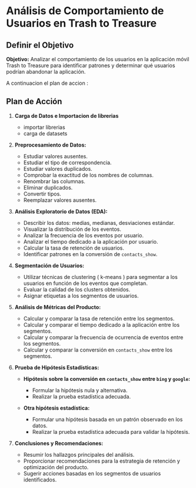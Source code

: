  # Análisis de Comportamiento de Usuarios en Trash to Treasure


## Definir el Objetivo

**Objetivo:** Analizar el comportamiento de los usuarios en la aplicación móvil Trash to Treasure para identificar patrones y determinar qué usuarios podrían abandonar la aplicación.

A continuacion el plan de accion :

##  Plan de Acción

1. **Carga de Datos e Importacion de librerias** 
    - importar librerias
    - carga de datasets 


2. **Preprocesamiento de Datos:**
   - Estudiar valores ausentes.
   - Estudiar el tipo de correspondencia.
   - Estudiar valores duplicados.
   - Comprobar la exactitud de los nombres de columnas.
   - Renombrar las columnas.
   - Eliminar duplicados.
   - Convertir tipos.
   - Reemplazar valores ausentes.

3. **Análisis Exploratorio de Datos (EDA):**
   - Describir los datos: medias, medianas, desviaciones estándar.
   - Visualizar la distribución de los eventos.
   - Analizar la frecuencia de los eventos por usuario.
   - Analizar el tiempo dedicado a la aplicación por usuario.
   - Calcular la tasa de retención de usuarios.
   - Identificar patrones en la conversión de `contacts_show`.
   
3. **Segmentación de Usuarios:**
    - Utilizar técnicas de clustering ( k-means ) para segmentar a los usuarios en función de los eventos que completan.
   - Evaluar la calidad de los clusters obtenidos.
   - Asignar etiquetas a los segmentos de usuarios.

4. **Análisis de Métricas del Producto:**
   - Calcular y comparar la tasa de retención entre los segmentos.
   - Calcular y comparar el tiempo dedicado a la aplicación entre los segmentos.
   - Calcular y comparar la frecuencia de ocurrencia de eventos entre los segmentos.
   - Calcular y comparar la conversión en `contacts_show` entre los segmentos.

5. **Prueba de Hipótesis Estadísticas:**
   - **Hipótesis sobre la conversión en `contacts_show` entre `bing` y `google`:**
     - Formular la hipótesis nula y alternativa.
     - Realizar la prueba estadística adecuada.
   
   - **Otra hipótesis estadística:**
     - Formular una hipótesis basada en un patrón observado en los datos.
     - Realizar la prueba estadística adecuada para validar la hipótesis.

6. **Conclusiones y Recomendaciones:**
   - Resumir los hallazgos principales del análisis.
   - Proporcionar recomendaciones para la estrategia de retención y optimización del producto.
   - Sugerir acciones basadas en los segmentos de usuarios identificados.
